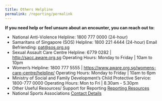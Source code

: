 ```yaml
---
title: Others Helpline
permalink: /reporting/permalink
---
```

**If you need help or feel unsure about an encounter, you can reach out to:**

* National Anti-Violence Helpline: 1800 777 0000 (24-hour) 
* Samaritans of Singapore (SOS) Helpline: 1800 221 4444 (24-hour) Email Befriending: pat@sos.org.sg
* Sexual Assault Care Centre Helpline: 6779 0282 | http://sacc.aware.org.sg Operating Hours: Monday to Friday | 10am to 10pm
* Women’s Helpline: 1800 777 5555 | https://www.aware.org.sg/womens-care-centre/helpline/ Operating Hours: Monday to Friday | 10am to 6pm
* Ministry of Social and Family Development’s Child Protective Service: 1800-777 0000
Operating Hours: Mon to Fri | 8.30am - 5.30pm
* Other Useful Resources/ Support for Reporting [Reporting Resources](/files/Other%20Useful%20Resources%20for%20Reporting-updated%20Mar%202021.pdf)
* National Sports Associations [Contact Details](https://www.myactivesg.com/Sports/Find-a-National-Sports-Association)